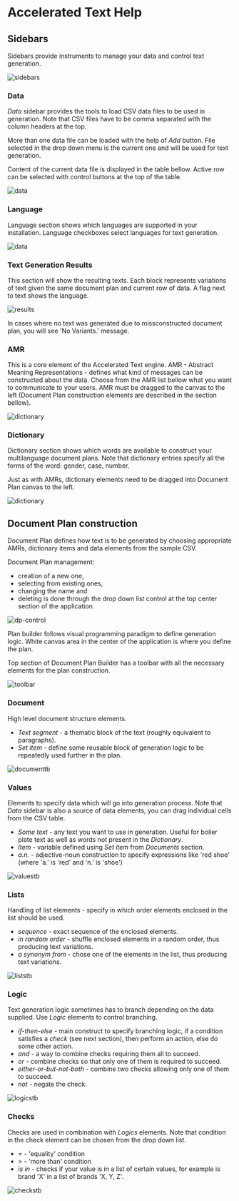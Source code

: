 # Accelerated Text Help

## Sidebars

Sidebars provide instruments to manage your data and control text generation.

![sidebars](help/sidebars.png)

### Data

*Data* sidebar provides the tools to load CSV data files to be used in generation. Note that CSV files have to be comma separated with the column headers at the top.

More than one data file can be loaded with the help of *Add* button. File selected in the drop down menu is the current one and will be used for text generation.

Content of the current data file is displayed in the table bellow. Active row can be selected with control buttons at the top of the table.

![data](help/data.png)

### Language

Language section shows which languages are supported in your installation. Language checkboxes select languages for text generation.

![data](help/language.png)

### Text Generation Results

This section will show the resulting texts. Each block represents variations of text given the same document plan and current row of data. A flag next to text shows the language.

![results](help/results.png)

In cases where no text was generated due to missconstructed document plan, you will see 'No Variants.' message.

### AMR

This is a core element of the Accelerated Text engine. AMR - Abstract Meaning Representations - defines what kind of messages can be constructed about the data. Choose from the AMR list bellow what you want to communicate to your users. AMR must be dragged to the canvas to the left (Document Plan construction elements are described in the section bellow).

![dictionary](help/amr.png)

### Dictionary

Dictionary section shows which words are available to construct your multilanguage document plans. Note that dictionary entries specify all the forms of the word: gender, case, number.

Just as with AMRs, dictionary elements need to be dragged into Document Plan canvas to the left.

![dictionary](help/dictionary.png)

## Document Plan construction

Document Plan defines how text is to be generated by choosing appropriate AMRs, dictionary items and data elements from the sample CSV.

Document Plan management: 
* creation of a new one, 
* selecting from existing ones, 
* changing the name and 
* deleting 
is done through the drop down list control at the top center section of the application.

![dp-control](help/dp-controls.png)

Plan builder follows visual programming paradigm to define generation logic. White canvas area in the center of the application is where you define the plan.

Top section of Document Plan Builder has a toolbar with all the necessary elements for the plan construction.

![toolbar](help/toolbar.png)

### Document

High level document structure elements.
* *Text segment* - a thematic block of the text (roughly equivalent to paragraphs).
* *Set item* - define some reusable block of generation logic to be repeatedly used further in the plan.

![documenttb](help/document-tb.png)

### Values

Elements to specify data which will go into generation process. Note that *Data* sidebar is also a source of data elements, you can drag individual cells from the CSV table.

* *Some text* - any text you want to use in generation. Useful for boiler plate text as well as words not present in the *Dictionary*.
* *Item* - variable defined using *Set item* from *Documents* section.
* *a.n.* - adjective-noun construction to specify expressions like 'red shoe' (where 'a.' is 'red' and 'n.' is 'shoe')

![valuestb](help/values-tb.png)

### Lists

Handling of list elements - specify in which order elements enclosed in the list should be used.

* *sequence* - exact sequence of the enclosed elements.
* *in random order* - shuffle enclosed elements in a random order, thus producing text variations.
* *a synonym from* - chose one of the elements in the list, thus producing text variations.

![liststb](help/lists-tb.png)

### Logic

Text generation logic sometimes has to branch depending on the data supplied. Use *Logic* elements to control branching.

* *if-then-else* - main construct to specify branching logic, if a condition satisfies a *check* (see next section), then perform an action, else do some other action.
* *and* - a way to combine checks requiring them all to succeed.
* *or* - combine checks so that only one of them is required to succeed.
* *either-or-but-not-both* - combine two checks allowing only one of them to succeed.
* *not* - negate the check.

![logicstb](help/logics-tb.png)

### Checks

Checks are used in combination with *Logics* elements. Note that condition in the check element can be chosen from the drop down list.

* *=* - 'equality' condition
* *>* - 'more than' condition
* *is in* - checks if your value is in a list of certain values, for example is brand 'X' in a list of brands 'X, Y, Z'.

![checkstb](help/checks-tb.png)
